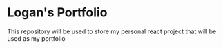 # Logan's Portfolio

This repository will be used to store my personal react project that will be used as my portfolio
